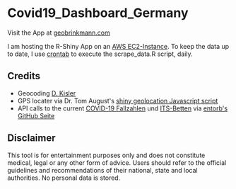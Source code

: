 # Covid19_Dashboard_Germany
Visit the App at [geobrinkmann.com](https://datageobrinkmann.be/Covid_DE_Dashboard/)

I am hosting the R-Shiny App on an [AWS EC2-Instance](https://aws.amazon.com/ec2). To keep the data up to date, I use [crontab](https://help.ubuntu.com/community/CronHowto) to execute the scrape_data.R script, daily.


## Credits
- Geocoding [D. Kisler](https://datascienceplus.com/osm-nominatim-with-r-getting-locations-geo-coordinates-by-its-address/)
- GPS locater via Dr. Tom August's [shiny geolocation Javascript script](https://github.com/AugustT/shiny_geolocation) 
- API calls to the current [COVID-19 Fallzahlen](https://services7.arcgis.com/mOBPykOjAyBO2ZKk/ArcGIS/rest/services/Covid19_RKI_Sums/FeatureServer/0/) und [ITS-Betten](https://www.divi.de/register/tagesreport) via [entorb's GitHub Seite](https://github.com/entorb/COVID-19-Coronavirus-German-Regions)


## Disclaimer
This tool is for entertainment purposes only and does not constitute medical, legal or any other form of advice. Users should refer to the official guidelines and recommendations of their national, state and local authorities. No personal data is stored.
